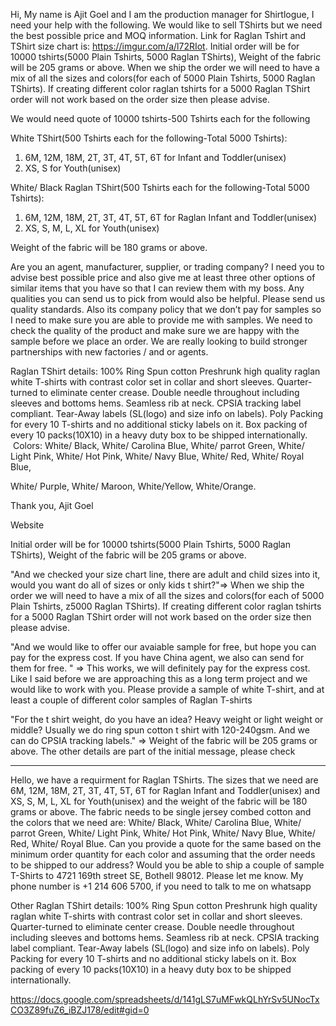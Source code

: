 Hi, 
My name is Ajit Goel and I am the production manager for Shirtlogue, I need your help with the following. 
We would like to sell TShirts but we need the best possible price and MOQ information. Link for Raglan Tshirt and TShirt size chart is: <https://imgur.com/a/l72RIot>. 
Initial order will be for 10000 tshirts(5000 Plain Tshirts, 5000 Raglan TShirts), Weight of the fabric will be 205 grams or above. 
When we ship the order we will need to have a mix of all the sizes and colors(for each of 5000 Plain Tshirts, 5000 Raglan TShirts). If creating different color raglan tshirts for a 5000 Raglan TShirt order will not work based on the order size then please advise.

We would need quote of 10000 tshirts-500 Tshirts each for the following

White TShirt(500 Tshirts each for the following-Total 5000 Tshirts):
1. 6M, 12M, 18M, 2T, 3T, 4T, 5T, 6T for Infant and Toddler(unisex) 
2. XS, S for Youth(unisex)

White/ Black Raglan TShirt(500 Tshirts each for the following-Total 5000 Tshirts):
1. 6M, 12M, 18M, 2T, 3T, 4T, 5T, 6T for Raglan Infant and Toddler(unisex)
2. XS, S, M, L, XL for Youth(unisex)

Weight of the fabric will be 180 grams or above.

Are you an agent, manufacturer, supplier, or trading company? I need you to advise best possible price and also give me at least three other options of similar items that you have so that I can review them with my boss. Any qualities you can send us to pick from would also be helpful. Please send us quality standards. Also its company policy that we don’t pay for samples so I need to make sure you are able to provide me with samples. We need to check the quality of the product and make sure we are happy with the sample before we place an order. We are really looking to build stronger partnerships with new factories / and or agents. 

Raglan TShirt details:
100% Ring Spun cotton Preshrunk high quality raglan white T-shirts with contrast color set in collar and short sleeves. Quarter-turned to eliminate center crease. Double needle throughout including sleeves and bottoms hems. Seamless rib at neck. CPSIA tracking label compliant. Tear-Away labels (SL(logo) and size info on labels). Poly Packing for every 10 T-shirts and no additional sticky labels on it. Box packing of every 10 packs(10X10) in a heavy duty box to be shipped internationally.  Colors: 
White/ Black, 
White/ Carolina Blue, 
White/ parrot Green, 
White/ Light Pink, 
White/ Hot Pink, 
White/ Navy Blue, 
White/ Red, 
White/ Royal Blue, 

White/ Purple,
White/ Maroon,
White/Yellow,
White/Orange. 

Thank you, 
Ajit Goel

Website


Initial order will be for 10000 tshirts(5000 Plain Tshirts, 5000 Raglan TShirts), Weight of the fabric will be 205 grams or above. 

"And we checked your size chart line, there are adult and child sizes into it, would you want do all of sizes or only kids t shirt?"=> When we ship the order we will need to have a mix of all the sizes and colors(for each of 5000 Plain Tshirts, z5000 Raglan TShirts). If creating different color raglan tshirts for a 5000 Raglan TShirt order will not work based on the order size then please advise. 

"And we would like to offer our avaiable sample for free, but hope you can pay for the express cost. If you have China agent, we also can send for them for free. " => This works, we will definitely pay for the express cost. Like I said before we are approaching this as a long term project and we would like to work with you. Please provide a sample of white T-shirt, and at least a couple of different color samples of Raglan T-shirts

"For the t shirt weight, do you have an idea? Heavy weight or light weight or middle? Usually we do ring spun cotton t shirt with 120-240gsm. And we can do CPSIA tracking labels." => Weight of the fabric will be 205 grams or above. The other details are part of the initial message, please check

----------------

Hello, we have a requirment for Raglan TShirts. The sizes that we need are 6M, 12M, 18M, 2T, 3T, 4T, 5T, 6T for Raglan Infant and Toddler(unisex) and XS, S, M, L, XL for Youth(unisex) and the weight of the fabric will be 180 grams or above. The fabric needs to be single jersey combed cotton and the colors that we need are: White/ Black, White/ Carolina Blue, White/ parrot Green, White/ Light Pink, White/ Hot Pink, White/ Navy Blue, White/ Red, White/ Royal Blue. Can you provide a quote for the same based on the minimum order quantity for each color and assuming that the order needs to be shipped to our address? Would you be able to ship a couple of sample T-Shirts to 4721 169th street SE, Bothell 98012. Please let me know. My phone number is +1 214 606 5700, if you need to talk to me on whatsapp

Other Raglan TShirt details:
100% Ring Spun cotton Preshrunk high quality raglan white T-shirts with contrast color set in collar and short sleeves. Quarter-turned to eliminate center crease. Double needle throughout including sleeves and bottoms hems. Seamless rib at neck. CPSIA tracking label compliant. Tear-Away labels (SL(logo) and size info on labels). Poly Packing for every 10 T-shirts and no additional sticky labels on it. Box packing of every 10 packs(10X10) in a heavy duty box to be shipped internationally.

https://docs.google.com/spreadsheets/d/141gLS7uMFwkQLhYrSv5UNocTxCO3Z89fuZ6_iBZJ178/edit#gid=0